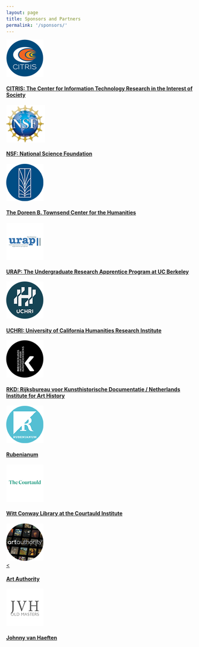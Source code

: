 ```yaml
---
layout: page
title: Sponsors and Partners
permalink: '/sponsors/'
---
```


<div id="sponsors-container" class="d-flex flex-wrap">

   <div class="sponsor">
   <a href="http://citris-uc.org/">
      <div class="sponsor-icon">
         <img typeof="foaf:Image" class="image-style-logo" src="/img/sponsors/citris.png" alt="CITRIS" title="CITRIS" />
      </div>
      <div class="sponsor-link">
         <h4>CITRIS: The Center for Information Technology Research in the Interest of Society</h4>
      </div>
   </a>
   </div>

   <div class="sponsor">
   <a href="http://www.nsf.gov/">
      <div class="sponsor-icon">
         <img typeof="foaf:Image" class="image-style-logo" src="/img/sponsors/nsf.png" alt="NSF" title="NSF"  />
      </div>
      <div class="sponsor-link">
         <h4>NSF: National Science Foundation</h4>
      </div>
   </a>
   </div>

   <div class="sponsor">
   <a href="http://townsendcenter.berkeley.edu/">
      <div class="sponsor-icon">
         <img typeof="foaf:Image" class="image-style-logo" src="/img/sponsors/townsendcenter.png" alt="Towsend Center for the Humanities" title="Towsend Center for the Humanities" />
      </div>
      <div class="sponsor-link">
         <h4>The Doreen B. Townsend Center for the Humanities</h4>
      </div>
   </a>
   </div>

   <div class="sponsor">
   <a href="http://research.berkeley.edu/urap">
      <div class="sponsor-icon">
         <img typeof="foaf:Image" class="image-style-logo" src="/img/sponsors/urap.png" alt="URAP" title="URAP" />
      </div>
      <div class="sponsor-link">
         <h4>URAP: The Undergraduate Research Apprentice Program at UC Berkeley</h4>
      </div>
   </a>
   </div>

   <div class="sponsor">
   <a href="http://uchri.org/">
      <div class="sponsor-icon">
         <img typeof="foaf:Image" class="image-style-logo" src="/img/sponsors/uchri.png" alt="UCHRI" title="UCHRI" />
      </div>
      <div class="sponsor-link">
         <h4>UCHRI: University of California Humanities Research Institute</h4>
      </div>
   </a>
   </div>

   <div class="sponsor">
   <a href="https://rkd.nl/nl">
      <div class="sponsor-icon">
         <img typeof="foaf:Image" class="image-style-logo" src="/img/sponsors/rkd.png" alt="RKD" title="RKD" />
      </div>
      <div class="sponsor-link">
         <h4>RKD: Rijksbureau voor Kunsthistorische Documentatie / Netherlands Institute for Art History</h4>
      </div>
   </a>
   </div>

   <div class="sponsor">
   <a href="http://www.rubenianum.be/">
      <div class="sponsor-icon">
         <img typeof="foaf:Image" class="image-style-logo" src="/img/sponsors/rubenianum.png" alt="Rubenianum" title="Rubenianum" />
      </div>
      <div class="sponsor-link">
         <h4>Rubenianum</h4>
      </div>
   </a>
   </div>

   <div class="sponsor">
   <a href="http://www.courtauld.ac.uk/research/photographic/witt/">
      <div class="sponsor-icon">
         <img typeof="foaf:Image" class="image-style-logo" src="/img/sponsors/cortauld.png" alt="Courtauld Institute" title="Courtauld Institute" />
      </div>
      <div class="sponsor-link">
         <h4>Witt Conway Library at the Courtauld Institute</h4>
      </div>
   </a>
   </div>

   <div class="sponsor">
   <a href="http://www.artauthority.net/">
      <div class="sponsor-icon">
         <img typeof="foaf:Image" class="image-style-logo" src="/img/sponsors/artauthority.png" alt="Art Authority" title="Art Authority" />
      </div>
      <div class="sponsor-link">
         <<h4>Art Authority</h4>
      </div>
   </a>
   </div>

   <div class="sponsor">
   <a href="http://www.johnnyvanhaeften.com/">
      <div class="sponsor-icon">
         <img typeof="foaf:Image" class="image-style-logo" src="/img/sponsors/johnnyvanhaeften.png" alt="Johnny van Haeften" title="Johnny van Haeften" />
      </div>
      <div class="sponsor-link">
         <h4>Johnny van Haeften</h4>
      </div>
   </a>
   </div>

</div>